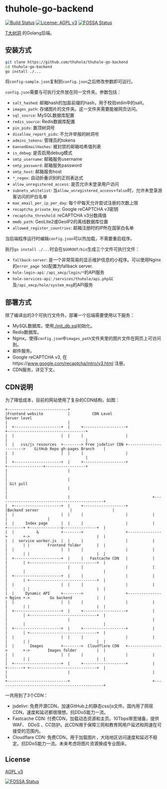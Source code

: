 # thuhole-go-backend

[![Build Status](https://travis-ci.com/thuhole/thuhole-go-backend.svg?branch=master)](https://travis-ci.com/thuhole/thuhole-go-backend)
[![License: AGPL v3](https://img.shields.io/badge/License-AGPL%20v3-blue.svg)](https://www.gnu.org/licenses/agpl-3.0)
[![FOSSA Status](https://app.fossa.com/api/projects/git%2Bgithub.com%2Fthuhole%2Fthuhole-go-backend.svg?type=shield)](https://app.fossa.com/projects/git%2Bgithub.com%2Fthuhole%2Fthuhole-go-backend?ref=badge_shield)

[T大树洞](https://thuhole.com/) 的Golang后端。

## 安装方式
```bash
git clone https://github.com/thuhole/thuhole-go-backend
cd thuhole-go-backend
go install ./...
```

将`config-sample.json`复制到`config.json`之后修改参数即可运行。

`config.json`需要与可执行文件放在同一文件夹。参数包括：
- `salt_hashed`: 邮箱hash的加盐前缀的hash，用于校验stdin中的salt。
- `images_path`: 存储图片的文件夹。这一文件夹需要能被网页访问。
- `sql_source`: MySQL数据库配置
- `redis_source`: Redis数据库配置
- `pin_pids`: 置顶树洞号
- `disallow_report_pids`: 不允许举报的树洞号
- `admins_tokens`: 管理员的tokens
- `bannedEmailHashes`: 被封禁的邮箱哈希值列表
- `is_debug`: 是否启用debug模式
- `smtp_username`: 邮箱服务username
- `smtp_password`: 邮箱服务password
- `smtp_host`: 邮箱服务host
- `*_regex`: 自动折叠识别的正则表达式
- `allow_unregistered_access`: 是否允许未登录用户访问
- `subnets_whitelist`: 当`allow_unregistered_access`=`false`时，允许未登录游客访问的IP白名单
- `max_email_per_ip_per_day`: 每个IP每天允许尝试注册的次数上限
- `recaptcha_private_key`: Google reCAPTCHA v3密钥
- `recaptcha_threshold`: reCAPTCHA v3分数阈值
- `mmdb_path`: GeoLite2或GeoIP2的离线数据库位置
- `allowed_register_countries`: 邮箱注册时的IP所在国家白名单

当后端程序运行时编辑`config.json`可以热加载，不需要重启程序。

执行`go install ./...`时会在`$GOROOT/bin`生成三个文件可执行文件：
- `fallback-server`: 是一个非常简易的显示维护信息的小程序。可以使用Nginx的`error_page 502`配置为fallback server.
- `hole-login-api`: `/api_xmcp/login/*`的API服务
- `hole-services-api`: `/services/thuhole/api.php`以及`/api_xmcp/hole/system_msg`的API服务

## 部署方式

除了编译出的3个可执行文件外，部署一个后端需要使用以下服务：
- MySQL数据库。使用[./init_db.sql](./init_db.sql)初始化。
- Redis数据库。
- Nginx。使得`config.json`中`images_path`文件夹里的图片文件在网页上可访问到。
- 邮件服务。
- Google reCAPTCHA v3, 在https://www.google.com/recaptcha/intro/v3.html 注册。
- CDN服务，详见下文。

## CDN说明
为了降低成本，目前的网站使用了复杂的CDN结构，如图：
```
+---------------------------+
|Frontend website           |          CDN Level                                      Server level
|                           |
|  +---------------------+  |     +-------------------+                       +-----------------------------------+
|  |                     |  |     |                   |                       |                                   |
|  |   css/js resources  +--------> Free jsdelivr CDN +----------------------->    GitHub Repo gh-pages Branch    |
|  |                     |  |     |                   |                       |                                   |
|  +---------------------+  |     +-------------------+                       +----------------+------------------+
|                           |                                                                  |
|                           |                                                                  | Git pull
|                           |                                                                  |
|                           |                                     +-----------------------------------------------+
|  +---------------------+  |     +-------------------+           |Backend server              |                  |
|  |                     |  |     |                   |           |                            |                  |
|  |     Index page      |  |     |                   |           |   +-------+ +--------------v---------------+  |
|  |          &          +-------->                   +--------------->       +->                              |  |
|  |  service worker.js  |  |     |                   |           |   |       | |        Frontend folder       |  |
|  |                     |  |     |                   |           |   |       | |                              |  |
|  +---------------------+  |     |   Fastcache CDN   |           |   |       | +------------------------------+  |
|                           |     |                   |           |   |       |                                   |
|  +---------------------+  |     |                   |           |   |       | +------------------------------+  |
|  |                     |  |     |                   |           |   |       | |                              |  |
|  |     Dynamic API     +-------->                   +---------------> Nginx +->         Go backend           |  |
|  |                     |  |     |                   |           |   |       | |                              |  |
|  +---------------------+  |     +-------------------+           |   |       | +------------------------------+  |
|                           |                                     |   |       |                                   |
|  +---------------------+  |     +-------------------+           |   |       | +------------------------------+  |
|  |                     |  |     |                   |           |   |       | |                              |  |
|  |       Images        +-------->  Cloudflare CDN   +--------------->       +->        Images folder         |  |
|  |                     |  |     |                   |           |   |       | |                              |  |
|  +---------------------+  |     +-------------------+           |   +-------+ +------------------------------+  |
|                           |                                     |                                               |
+---------------------------+                                     +-----------------------------------------------+
```
一共用到了3个CDN：
- jsdelivr: 免费开源CDN，加速GitHub上的静态css/js文件。国内用了网宿CDN，速度和延迟都很理想。抗DDoS能力一流。
- Fastcache CDN: 付费CDN，加载动态资源和主页。10Tbps带宽储备，提供WAF、 DDoS 、CC防护。此CDN用于保障三网和教育网用户延迟和网速在可接受的范围内。
- Cloudflare CDN: 免费CDN，用于加载图片，大陆地区访问速度和延迟不稳定。抗DDoS能力一流。未来考虑将图片资源换成专业图床。

## License
[AGPL v3](./LICENSE)


[![FOSSA Status](https://app.fossa.com/api/projects/git%2Bgithub.com%2Fthuhole%2Fthuhole-go-backend.svg?type=large)](https://app.fossa.com/projects/git%2Bgithub.com%2Fthuhole%2Fthuhole-go-backend?ref=badge_large)